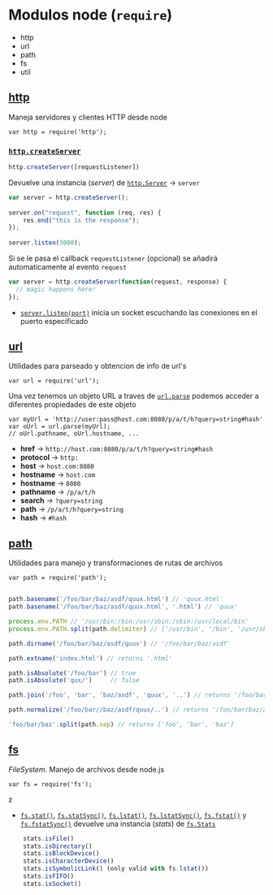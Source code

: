 # Modulos node (`require`)

- http
- url
- path
- fs
- util

## [http](https://nodejs.org/api/http.html#http_http)

Maneja servidores y clientes HTTP desde node

    var http = require('http');

### [`http.createServer`](https://nodejs.org/api/http.html#http_http_createserver_requestlistener) 

```javascript
http.createServer([requestListener])
```

Devuelve una instancia (_server_) de [`http.Server`](https://nodejs.org/api/http.html#http_class_http_server) → `server`

```javascript
var server = http.createServer();
 
server.on("request", function (req, res) {
    res.end("this is the response");
});
 
server.listen(3000);
```

Si se le pasa el callback `requestListener` (opcional) se añadirá automaticamente al evento `request`

```javascript
var server = http.createServer(function(request, response) {
  // magic happens here!
});
```


- [`server.listen(port)`](https://nodejs.org/api/http.html#http_server_listen_port_hostname_backlog_callback) inicia un socket escuchando las conexiones en el puerto especificado


## [url](https://nodejs.org/api/url.html)

Utilidades para parseado y obtencion de info de url's 

    var url = require('url');

Una vez tenemos un objeto URL a traves de [`url.parse`](https://nodejs.org/api/url.html#url_url_parse_urlstr_parsequerystring_slashesdenotehost) podemos acceder a diferentes propiedades de este objeto

    var myUrl = 'http://user:pass@host.com:8080/p/a/t/h?query=string#hash'
    var oUrl = url.parse(myUrl);
    // oUrl.pathname, oUrl.hostname, ...

- **href** → `http://host.com:8080/p/a/t/h?query=string#hash`
- **protocol** → `http:`
- **host**  → `host.com:8080`
- **hostname**  → `host.com`
- **hostname**  → `8080`
- **pathname**  → `/p/a/t/h`
- **search**  → `?query=string`
- **path**  → `/p/a/t/h?query=string`
- **hash**  → `#hash`

## [path](https://nodejs.org/api/path.html)

Utilidades para manejo y transformaciones de rutas de archivos

    var path = require('path');

```javascript 

path.basename('/foo/bar/baz/asdf/quux.html') // 'quux.html'
path.basename('/foo/bar/baz/asdf/quux.html', '.html') // 'quux'

process.env.PATH // '/usr/bin:/bin:/usr/sbin:/sbin:/usr/local/bin'
process.env.PATH.split(path.delimiter) // ['/usr/bin', '/bin', '/usr/sbin', '/sbin', '/usr/local/bin']

path.dirname('/foo/bar/baz/asdf/quux') // '/foo/bar/baz/asdf'

path.extname('index.html') // returns '.html'

path.isAbsolute('/foo/bar') // true
path.isAbsolute('qux/')     // false

path.join('/foo', 'bar', 'baz/asdf', 'quux', '..') // returns '/foo/bar/baz/asdf'

path.normalize('/foo/bar//baz/asdf/quux/..') // returns '/foo/bar/baz/asdf'

'foo/bar/baz'.split(path.sep) // returns ['foo', 'bar', 'baz']
```

## [fs](https://nodejs.org/api/fs.html#fs_file_system) 

_FileSystem_. Manejo de archivos desde node.js

    var fs = require('fs');
z

-  [`fs.stat()`](https://nodejs.org/api/fs.html#fs_fs_stat_path_callback), [`fs.statSync()`](https://nodejs.org/api/fs.html#fs_fs_statsync_path), [`fs.lstat()`](https://nodejs.org/api/fs.html#fs_fs_lstat_path_callback), [`fs.lstatSync()`](https://nodejs.org/api/fs.html#fs_fs_lstatsync_path), [`fs.fstat()`](https://nodejs.org/api/fs.html#fs_fs_fstat_fd_callback) y [`fs.fstatSync()`](https://nodejs.org/api/fs.html#fs_fs_fstatsync_fd) devuelve una instancia (_stats_) de [`fs.Stats`](https://nodejs.org/api/fs.html#fs_class_fs_stats)

```javascript
    stats.isFile()
    stats.isDirectory()
    stats.isBlockDevice()
    stats.isCharacterDevice()
    stats.isSymbolicLink() (only valid with fs.lstat())
    stats.isFIFO()
    stats.isSocket()
```






